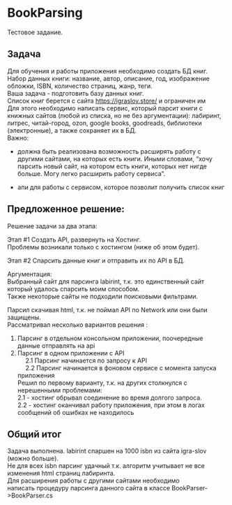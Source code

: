# BookParsing 
Тестовое задание.

Задача  
---  

Для обучения и работы приложения необходимо создать БД книг.  
Набор данных книги: название, автор, описание, год, изображение обложки, ISBN, количество страниц, жанр, теги.  
Ваша задача - подготовить базу данных книг.   
Список книг берется с сайта https://igraslov.store/ и ограничен им  
Для этого необходимо написать сервис, который парсит книги с книжных сайтов (любой из списка, но не без аргументации): 
лабиринт, литрес, читай-город, ozon, google books, goodreads, библиотеки (электронные), а также сохраняет их в БД.  
Важно:
* должна быть реализована возможность расширять работу с другими сайтами, на которых есть книги.
Иными словами, “хочу парсить новый сайт, на котором есть книги, которых нет нигде больше. 
Могу легко расширить работу сервиса”.  

* апи для работы с сервисом, которое позволит получить список книг

Предложенное решение:  
---  

Решение задачи за два этапа:  

Этап #1 Создать API, развернуть на Хостинг.  
Проблемы возникали только с хостингом (ниже об этом будет).  

Этап #2 Спарсить данные книг и отправить их по API в БД.
  
Аргументация:  
Выбранный сайт для парсинга labirint, т.к. это единственный сайт который удалось спарсить моим способом.  
Также некоторые сайты не подходили поисковыми фильтрами.  

Парсил скачивая html, т.к. не поймал API по Network или они были защищены.   
Рассматривал несколько вариантов решения :  
 1. Парсинг в отдельном консольном приложении, поочередные данные отправлять на api  
 2. Парсинг в одном приложении с API  
&emsp; 2.1 Парсинг начинается по запросу к API  
&emsp; 2.2 Парсинг начинается в фоновом сервисе с момента запуска приложения   
Решил по первому варианту, т.к. на других столкнулся с нерешенными проблемами:  
2.1 - хостинг обрывал соединение во время долгого запроса.  
2.2 - хостинг оканчивал работу приложения, при этом в логах сообщений об ошибках не находилось  
  
Общий итог  
---
Задача выполнена. labirint спаршен на 1000 isbn из сайта igra-slov (можно больше).  
Не для всех isbn парсинг удачный т.к. алгоритм учитывает не все изменения html страниц лабиринта.   
Для расширения работы с другими сайтами необходимо  
написать процедуру парсинга данного сайта в классе BookParser->BookParser.cs  



